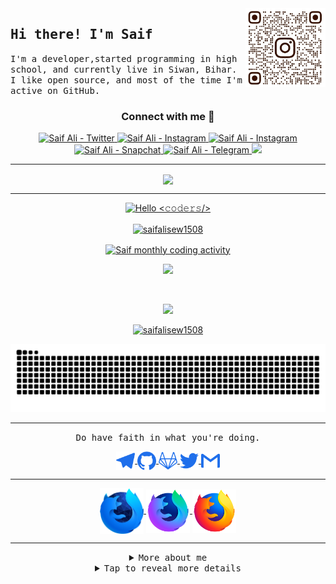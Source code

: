 <a href="https://instagram.com/saifalisew1508" target="_blank">
    <img align="right" width="128px" src="image/instagram_qr.jpg"/>
</a>

<h2>
    <samp>Hi there! I'm Saif</samp>
</h2>
<p>
    <samp>
        I'm a developer,started programming in high school, and currently live in Siwan, Bihar. I like open
        source, and most of the time I'm active on GitHub.
    </samp>
</p>


<h3 align="center">Connect with me 🤝</h3>
<p align="center">
<a href="https://twitter.com/saifalisew1508" align="center" target="blank">
	<img src="https://img.shields.io/twitter/follow/saifalisew1508?logo=twitter&style=for-the-badge" alt="Saif Ali - Twitter" />
</a>

<a href="https://www.linkedin.com/in/saifalisew1508/" align="center" target="blank">
	<img src="https://img.shields.io/badge/linkedin-%230077B5.svg?&style=for-the-badge&logo=linkedin&logoColor=white" alt="Saif Ali - Instagram" />
</a>

<a href="https://instagram.com/saifalisew1508"  align="center" target="blank">
        <img src="https://img.shields.io/badge/Instagram-%23E4405F.svg?style=for-the-badge&logo=Instagram&logoColor=white" alt="Saif Ali - Instagram"
<a/>

<a href="http://snapchat.com/add/saifalisew1508" align="center" target="blank">
         <img src="https://img.shields.io/badge/Snapchat-%23FFFC00.svg?style=for-the-badge&logo=Snapchat&logoColor=white" alt="Saif Ali - Snapchat"
<a/>

<a href="https://t.me/saifalisew1508" align="center" target="blank">
        <img src="https://img.shields.io/badge/Telegram-2CA5E0?style=for-the-badge&logo=telegram&logoColor=white" alt="Saif Ali - Telegram"
<a/>

<a href="https://github.com/saifalisew1508" align="center" target="blank">
        <img src="https://komarev.com/ghpvc/?username=saifalisew1508&style=for-the-badge" alt"Profile Views"
</p>
<hr />


<p align="center"><img align="center" src="https://profile-counter.glitch.me/{saifalisew1508}/count.svg" /></p>
<hr />



<div margin-left: 400px align="center" width="600">

<img src="https://github.com/saifalisew1508/saifalisew1508/blob/main/HEHECODE.gif" alt=" Hello <𝚌𝚘𝚍𝚎𝚛𝚜/> " width="1200" height="250"/>
</div>

<div align="center" width="50">

<!-- Streak -->
<p align="center">
<a href="#go-nowhere">
<img align="center" src="https://github-readme-streak-stats.herokuapp.com/?user=saifalisew1508&theme=tokyonight&ring=ffa200&fire=15f4ee&currStreakNum=a35eff&currStreakLabel=a35eff&sideLabels=4296f5&sideNums=4296f5&hide_border=true&background=00000000" alt="saifalisew1508" />
</a>
</p>

<!-- Activity Graph📊-->
<p align="center">
<a href="#go-nowhere">
<img align="center" src="https://activity-graph.herokuapp.com/graph?username=saifalisew1508&theme=github&bg_color=ffffff00&color=2800f0&point=a35eff&line=15f4ee&custom_title=Last%20month%20GitHub%20activity&hide_border=true&area=true" alt="Saif monthly coding activity" />
</a>
</p>


<p align="center"><a href="https://github.com/saifalisew1508"><img src="https://github-readme-stats.vercel.app/api/top-langs/?username=saifalisew1508&theme=radical&layout=compact"></a></p>

<br />

<p align="center"><a href="https://github.com/saifalisew1508"><img src="https://github-readme-stats.vercel.app/api?username=saifalisew1508&show_icons=true&theme=radical"></a></p>

<!-- Trophies 🏆 -->
<p align="center"> <a href="#go-nowhere"><img src="https://github-profile-trophy.vercel.app/?username=saifalisew1508&title=Issues,Followers,PullRequest,MultipleLang,Stars,Commit&theme=onedark&no-bg=true&no-frame=true" alt="saifalisew1508" /></a> </p>

<!-- Snake Xenzia🐍 -->
![github contribution grid snake animation](https://raw.githubusercontent.com/sljeff/sljeff/output/github-contribution-grid-snake.svg)

<hr/>
<p>
    <samp>Do have faith in what you're doing.</strong>
<p>
<a href="https://t.me/saifalisew1508">
        <img alt="Saif Ali - Telegram" align="center" width="30px" src="image/telegram.svg"/>
</a>
<a href="https://github.com/saifalisew1508">
        <img alt="Saif Ali - Github" align="center" width="30px" src="image/github.svg"/>
</a>
<a href="https://gitlab.com/saifalisew1508">
        <img alt="Saif Ali - GitLab" align="center" width="30px" src="image/gitlab.svg"/>
</a>
<a href="https://twitter.com/saifalisew1508">
        <img alt="Saif Ali - Twitter" align="center" width="30px" src="image/twitter.svg"/>
</a>
<a href="mailto:sachinsaif03@gmail.com">
        <img alt="Saif Ali - Gmail" align="center" width="30px" src="image/gmail.svg"/>
</a>

<hr/>


<a href="https://www.mozilla.org/firefox/developer/">
        <img align="center" width="70px" src="image/Firefox_Developer_Edition.png" alt="Firefox Developers"/>
</a>
<a href="https://www.mozilla.org/firefox/channel/desktop/#nightly">
        <img align="center" width="70px" src="image/Firefox_Nightly_Edition.png" alt="Firefox Nightly"/>
</a>
<a href="https://www.mozilla.org/firefox/new/">
        <img align="center" width="70px" src="image/Firefox.png" alt="Firefox"/>
</a>
<hr/>


<details>
    <summary>
        <samp>More about me</samp>
    </summary>


<h3 align="center">Languages</h3>
<p align="center">
    <img alt="Go" src="https://img.shields.io/badge/-Go-00ADD8?style=for-the-badge&logo=Go&logoColor=fff"/>
    <img alt="Kotlin" src="https://img.shields.io/badge/-Kotlin-0095D5?style=for-the-badge&logo=Kotlin&logoColor=fff"/>
    <img alt="Java" src="https://img.shields.io/badge/-Java-007396?style=for-the-badge&logo=Java&logoColor=fff"/>
    <img alt="JavaScript" src="https://img.shields.io/badge/javascript-%23323330.svg?style=for-the-badge&logo=javascript&logoColor=fff"/>
    <img alt="TypeScript" src="https://img.shields.io/badge/-TypeScript-007ACC?style=for-the-badge&logo=TypeScript&logoColor=fff"/>
    <img alt="Rust" src="https://img.shields.io/badge/-Rust-000?style=for-the-badge&logo=Rust&logoColor=fff"/>
    <img alt="Python" src="https://img.shields.io/badge/-Python-3776AB?style=for-the-badge&logo=Python&logoColor=fff"/>
    <img alt="C++" src="https://img.shields.io/badge/-C++-00599C?style=for-the-badge&logo=C%2B%2B&logoColor=fff"/>
    <img alt="GNU Bash" src="https://img.shields.io/badge/-GNU%20Bash-4EAA25?style=for-the-badge&logo=GNU%20Bash&logoColor=fff"/>
    <img alt="Dart" src="https://img.shields.io/badge/-Dart-0175C2?style=for-the-badge&logo=Dart&logoColor=fff"/>
    <img alt="PHP" src="https://img.shields.io/badge/php-%23777BB4.svg?style=for-the-badge&logo=php&logoColor=fff"/>
    <img alt="HTML5" src="https://img.shields.io/badge/html5-%23E34F26.svg?style=for-the-badge&logo=html5&logoColor=fff"/>
</p>


```typescript
const SAIF = {
    pronouns: ["He", "Him"],
    hobby: ["Coffee", "Programming", "Music", "football"],
    languages: ["Go", "Kotlin", "TypeScript", "Python", "Java", "JavaScript", "Rust", "C++", "Bash", "Dart", "PHP", "HTML5"],
    technologyStack: {
        mobile: {
            android: ["Android XI", "Flutter"],
        },
        frontend: {
            javascript: ["React", "Angular", "Vue", "Electron"],
            css: ["TailwindCSS", "Material UI", "Vuetify", "Angular Material", "Bootstrap"],
        },
        backend: {
            framework: {
                golang: ["Echo", "Go Kit"],
                java: ["Ktor", "Spring Boot"],
                python: ["Flask"],
            },
            databases: ["PostgreSQL", "Redis", "MariaDB","MySQL","MangoDB"],
            devops: ["Docker", "Kubernetes", "Nginx"],
            microservice: {
                protocol: ["RESTful", "gRPC"],
                messageQueues: ["RabbitMQ","RocketMQ","Kafka"],
            },
        },
        systems: ["macOS", "Ubuntu", "Windows Server", "iOS", "Android"],
        editors: ["JetBrains Tools", "Visual Studio Code", "Vim"],
    }
}
```

<p align="center">
    Designed with :heart: by <a href="https://github.com/saifalisew1508" target="_blank">Saif Ali</a>.
</p>

</details>


<details>
    <summary>
        <samp>Tap to reveal more details</samp>
    </summary>

## 🔭 I'm currently study in

- Intermediate 2nd year `S.S COLLEGE BASANTPUR, Siwan, Bihar, India`

## 🌱 I'm currently learning

- 📱 HTML5

## 💼 Technical Skills

![](https://img.shields.io/badge/Code-React-informational?style=flat&logo=react&color=61DAFB)
![](https://img.shields.io/badge/Code-Redux-informational?style=flat&logo=Redux&color=764ABC)
![](https://img.shields.io/badge/Code-JavaScript-informational?style=flat&logo=JavaScript&color=F7DF1E)
![](https://img.shields.io/badge/Code-Ruby-informational?style=flat&logo=Ruby&color=CC342D)
![](https://img.shields.io/badge/Code-Ruby_on_Rails-informational?style=flat&logo=Ruby-On-Rails&color=CC0000)
![](https://img.shields.io/badge/Code-HTML5-informational?style=flat&logo=HTML5&color=E34F26)
![](https://img.shields.io/badge/Code-PostgreSQL-informational?style=flat&logo=PostgreSQL&color=336791)
![](https://img.shields.io/badge/Code-SQLite-informational?style=flat&logo=SQLite&color=003B57)
![](https://img.shields.io/badge/Code-Python-informational?style=flat&logo=Python&color=003B57)

</br>

![](https://img.shields.io/badge/Style-Bootstrap-informational?style=flat&logo=Bootstrap&color=7952B3)
![](https://img.shields.io/badge/Style-CSS3-informational?style=flat&logo=CSS3&color=1572B6)
![](https://img.shields.io/badge/Style-styled--components-informational?style=flat&logo=styled-components&color=DB7093)
![](https://img.shields.io/badge/Style-Material--UI-informational?style=flat&logo=Material-UI&color=0081CB)


</br>

![](https://img.shields.io/badge/Tools-Figma-informational?style=flat&logo=Figma&color=F24E1E)
![](https://img.shields.io/badge/Tools-NPM-informational?style=flat&logo=NPM&color=CB3837)
![](https://img.shields.io/badge/Tools-Yarn-informational?style=flat&logo=Yarn&color=2C8EBB)
![](https://img.shields.io/badge/Tools-Postman-informational?style=flat&logo=Postman&color=FF6C37)
![](https://img.shields.io/badge/Tools-Heroku-informational?style=flat&logo=Heroku&color=430098)
![](https://img.shields.io/badge/Tools-Netlify-informational?style=flat&logo=netlify&color=00C7B7)
![](https://img.shields.io/badge/Tools-Git-informational?style=flat&logo=Git&color=F05032)
![](https://img.shields.io/badge/Tools-GitHub-informational?style=flat&logo=GitHub&color=181717)


</details>
